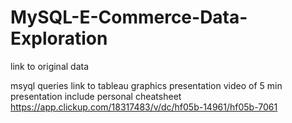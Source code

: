 # MySQL-E-Commerce-Data-Exploration



link to original data


msyql queries
link to tableau graphics
presentation
video of 5 min presentation
include personal cheatsheet
https://app.clickup.com/18317483/v/dc/hf05b-14961/hf05b-7061

